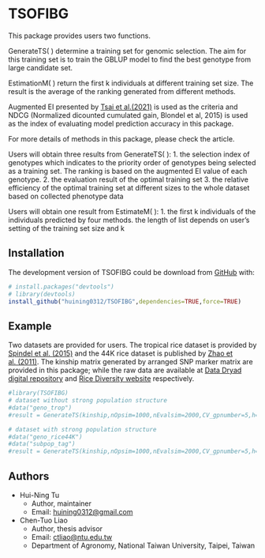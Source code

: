 
<!-- README.md is generated from README.Rmd. Please edit that file -->

# TSOFIBG

<!-- badges: start -->
<!-- badges: end -->

This package provides users two functions.

GenerateTS( ) determine a training set for genomic selection. The aim
for this training set is to train the GBLUP model to find the best
genotype from large candidate set.

EstimationM( ) return the first k individuals at different training set
size. The result is the average of the ranking generated from different
methods.

Augmented EI presented by [Tsai et
al.(2021)](https://doi.org/10.1007/s13253-021-00454-2) is used as the
criteria and NDCG (Normalized dicounted cumulated gain, Blondel et al,
2015) is used as the index of evaluating model prediction accuracy in
this package.

For more details of methods in this package, please check the article.

Users will obtain three results from GenerateTS( ): 1. the selection
index of genotypes which indicates to the priority order of genotypes
being selected as a training set. The ranking is based on the augmented
EI value of each genotype. 2. the evaluation result of the optimal
training set 3. the relative efficiency of the optimal training set at
different sizes to the whole dataset based on collected phenotype data

Users will obtain one result from EstimateM( ): 1. the first k
individuals of the individuals predicted by four methods. the length of
list depends on user’s setting of the training set size and k

## Installation

The development version of TSOFIBG could be download from
[GitHub](https://github.com/huining0312/TSOFIBG) with:

``` r
# install.packages("devtools")
# library(devtools)
install_github("huining0312/TSOFIBG",dependencies=TRUE,force=TRUE)
```

## Example

Two datasets are provided for users. The tropical rice dataset is
provided by [Spindel et
al. (2015)](https://doi.org/10.1371/journal.pgen.1004982) and the 44K
rice dataset is published by [Zhao et
al. (2011)](https://doi.org/10.1038/ncomms1467). The kinship matrix
generated by arranged SNP marker matrix are provided in this package;
while the raw data are available at [Data Dryad digital
repository](https://datadryad.org/stash/dataset/doi:10.5061/dryad.7369p)
and [Rice Diversity website](http://www.ricediversity.org/data/)
respectively.

``` r
#library(TSOFIBG)
# dataset without strong population structure
#data("geno_trop")
#result = GenerateTS(kinship,nOpsim=1000,nEvalsim=2000,CV_gpnumber=5,h=0.5,n,sg=25,mu=100,desireH = c(0.5),desireDelta=c(1/5,1/3,2/3))

# dataset with strong population structure
#data("geno_rice44K")
#data("subpop_tag")
#result = GenerateTS(kinship,nOpsim=1000,nEvalsim=2000,CV_gpnumber=5,h=0.5,n,sg=25,mu=100,subpopTag=subpop_tag,desireH = c(0.5),desireDelta=c(1/5,1/3,2/3))
```

## Authors

- Hui-Ning Tu
  - Author, maintainer
  - Email: <huining0312@gmail.com>
- Chen-Tuo Liao
  - Author, thesis advisor
  - Email: <ctliao@ntu.edu.tw>
  - Department of Agronomy, National Taiwan University, Taipei, Taiwan
